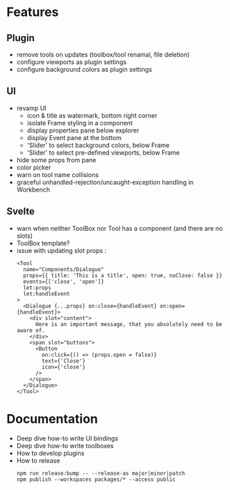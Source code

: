 # Features

## Plugin

- remove tools on updates (toolbox/tool renamal, file deletion)
- configure viewports as plugin settings
- configure background colors as plugin settings

## UI

- revamp UI
  - icon & title as watermark, bottom right corner
  - isolate Frame styling in a component
  - display properties pane below explorer
  - display Event pane at the bottom
  - 'Slider' to select background colors, below Frame
  - 'Slider' to select pre-defined viewports, below Frame
- hide some props from pane
- color picker
- warn on tool name collisions
- graceful unhandled-rejection/uncaught-exception handling in Workbench

## Svelte

- warn when neither ToolBox nor Tool has a component (and there are no slots)
- ToolBox template?
- issue with updating slot props :
  ```svelte
  <Tool
    name="Components/Dialogue"
    props={{ title: 'This is a title', open: true, noClose: false }}
    events={['close', 'open']}
    let:props
    let:handleEvent
  >
    <Dialogue {...props} on:close={handleEvent} on:open={handleEvent}>
      <div slot="content">
        Here is an important message, that you absolutely need to be aware of.
      </div>
      <span slot="buttons">
        <Button
          on:click={() => (props.open = false)}
          text={'Close'}
          icon={'close'}
        />
      </span>
    </Dialogue>
  </Tool>
  ```

# Documentation

- Deep dive how-to write UI bindings
- Deep dive how-to write toolboxes
- How to develop plugins
- How to release
  ```shell
  npm run release:bump -- --release-as major|minor|patch
  npm publish --workspaces packages/* --access public
  ```
